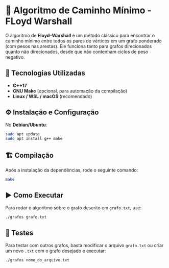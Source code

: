 # 🧩 Algoritmo de Caminho Mínimo - FLoyd Warshall

O algoritmo de **Floyd–Warshall** é um método clássico para encontrar o caminho mínimo entre todos os pares de vértices em um grafo ponderado (com pesos nas arestas). Ele funciona tanto para grafos direcionados quanto não direcionados, desde que não contenham ciclos de peso negativo.

## 🚀 Tecnologias Utilizadas

- **C++17**
- **GNU Make** (opcional, para automação da compilação)
- **Linux / WSL / macOS** (recomendado)

## ⚙️ Instalação e Configuração

No **Debian/Ubuntu**:

```bash
sudo apt update
sudo apt install g++ make
``` 
## 🏗️ Compilação

Após a instalação da dependências, rode o seguinte comando:

```bash
make
```

## ▶️ Como Executar

Para rodar o algoritmo sobre o grafo descrito em  `grafo.txt`, use:

```bash
./grafos grafo.txt
```

## 🧪 Testes

Para testar com outros grafos, basta modificar o arquivo `grafo.txt` ou criar um novo `.txt` com o grafo desejado e executar:

```bash
./grafos nome_do_arquivo.txt
```